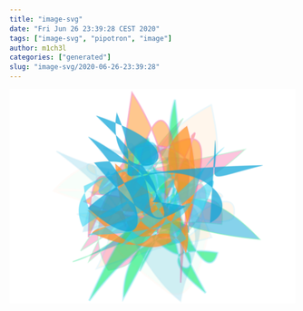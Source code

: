 ```yaml
---
title: "image-svg"
date: "Fri Jun 26 23:39:28 CEST 2020"
tags: ["image-svg", "pipotron", "image"]
author: m1ch3l
categories: ["generated"]
slug: "image-svg/2020-06-26-23:39:28"
---
```


![](image.svg)
